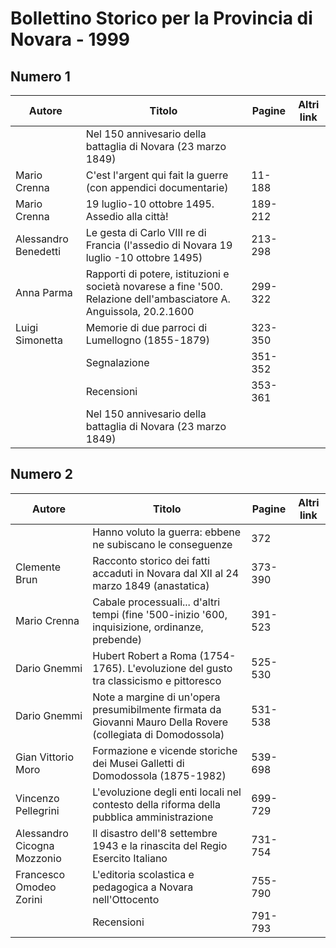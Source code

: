 # Bollettino Storico per la Provincia di Novara - 1999

## Numero 1

| Autore               | Titolo                                                                                                               | Pagine  | Altri link |
|----------------------|----------------------------------------------------------------------------------------------------------------------|---------|------------|
|                      | Nel 150 annivesario della battaglia di Novara (23 marzo 1849)                                                        |         |            |
| Mario Crenna         | C'est l'argent qui fait la guerre (con appendici documentarie)                                                       | 11-188  |            |
| Mario Crenna         | 19 luglio-10 ottobre 1495. Assedio alla città!                                                                       | 189-212 |            |
| Alessandro Benedetti | Le gesta di Carlo VIII re di Francia (l'assedio di Novara 19 luglio -10 ottobre 1495)                                | 213-298 |            |
| Anna Parma           | Rapporti di potere, istituzioni e società novarese a fine '500. Relazione dell'ambasciatore A. Anguissola, 20.2.1600 | 299-322 |            |
| Luigi Simonetta      | Memorie di due parroci di Lumellogno (1855-1879)                                                                     | 323-350 |            |
|                      | Segnalazione                                                                                                         | 351-352 |            |
|                      | Recensioni                                                                                                           | 353-361 |            |
|                      | Nel 150 annivesario della battaglia di Novara (23 marzo 1849)                                                        |         |            |

## Numero 2

| Autore                      | Titolo                                                                                                        | Pagine  | Altri link |
|-----------------------------|---------------------------------------------------------------------------------------------------------------|---------|------------|
|                             | Hanno voluto la guerra: ebbene ne subiscano le conseguenze                                                    | 372     |            |
| Clemente Brun               | Racconto storico dei fatti accaduti in Novara dal XII al 24 marzo 1849 (anastatica)                           | 373-390 |            |
| Mario Crenna                | Cabale processuali... d'altri tempi (fine '500-inizio '600, inquisizione, ordinanze, prebende)                | 391-523 |            |
| Dario Gnemmi                | Hubert Robert a Roma (1754-1765). L'evoluzione del gusto tra classicismo e pittoresco                         | 525-530 |            |
| Dario Gnemmi                | Note a margine di un'opera presumibilmente firmata da Giovanni Mauro Della Rovere (collegiata di Domodossola) | 531-538 |            |
| Gian Vittorio Moro          | Formazione e vicende storiche dei Musei Galletti di Domodossola (1875-1982)                                   | 539-698 |            |
| Vincenzo Pellegrini         | L'evoluzione degli enti locali nel contesto della riforma della pubblica amministrazione                      | 699-729 |            |
| Alessandro Cicogna Mozzonio | Il disastro dell'8 settembre 1943 e la rinascita del Regio Esercito Italiano                                  | 731-754 |            |
| Francesco Omodeo Zorini     | L'editoria scolastica e pedagogica a Novara nell'Ottocento                                                    | 755-790 |            |
|                             | Recensioni                                                                                                    | 791-793 |            |
